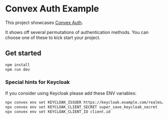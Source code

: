 # Convex Auth Example

This project showcases [Convex Auth](https://labs.convex.dev/auth).

It shows off several permutations of authentication methods. You can
choose one of these to kick start your project.

## Get started

```sh
npm install
npm run dev
```

### Special hints for Keycloak

If you consider using Keycloak please add these ENV variables:

```sh
npx convex env set KEYCLOAK_ISSUER https://keycloak.example.com/realms/master
npx convex env set KEYCLOAK_CLIENT_SECRET super_save_keycloak_secret
npx convex env set KEYCLOAK_CLIENT_ID client.id
```
